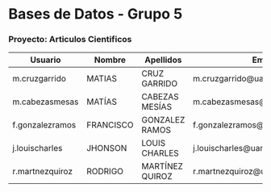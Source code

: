 # Bases de Datos - Grupo 5
### Proyecto: Articulos Cientificos

<table>
    <thead>
        <tr>
            <th>Usuario</th>
            <th>Nombre</th>
            <th>Apellidos</th>
            <th>Email</th>
            <th>Grupo</th>
            <th>Proyecto</th>
        </tr>
    </thead>
    <tbody>
        <tr>
            <td>m.cruzgarrido</td>
            <td>MATIAS</td>
            <td>CRUZ GARRIDO</td>
            <td>m.cruzgarrido@uandresbello.edu</td>
            <td>5</td>
            <td>7</td>
        </tr>
        <tr>
            <td>m.cabezasmesas</td>
            <td>MATÍAS</td>
            <td>CABEZAS MESÍAS</td>
            <td>m.cabezasmesas@uandresbello.edu</td>
            <td>5</td>
            <td>7</td>
        </tr>
        <tr>
            <td>f.gonzalezramos</td>
            <td>FRANCISCO</td>
            <td>GONZALEZ RAMOS</td>
            <td>f.gonzalezramos@uandresbello.edu</td>
            <td>5</td>
            <td>7</td>
        </tr>
        <tr>
            <td>j.louischarles</td>
            <td>JHONSON</td>
            <td>LOUIS CHARLES</td>
            <td>j.louischarles@uandresbello.edu</td>
            <td>5</td>
            <td>7</td>
        </tr>
        <tr>
            <td>r.martnezquiroz</td>
            <td>RODRIGO</td>
            <td>MARTÍNEZ QUIROZ</td>
            <td>r.martnezquiroz@uandresbello.edu</td>
            <td>5</td>
            <td>7</td>
        </tr>
    </tbody>
</table>
